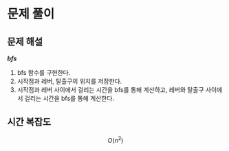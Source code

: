   # 문제 풀이

## 문제 해설

***bfs***

1. bfs 함수를 구현한다.
2. 시작점과 레버, 탈출구의 위치를 저장한다.
3. 시작점과 레버 사이에서 걸리는 시간을 bfs를 통해 계산하고, 레버와 탈출구 사이에서 걸리는 시간을 bfs를 통해 계산한다.


## 시간 복잡도

$$O(n^2)$$


